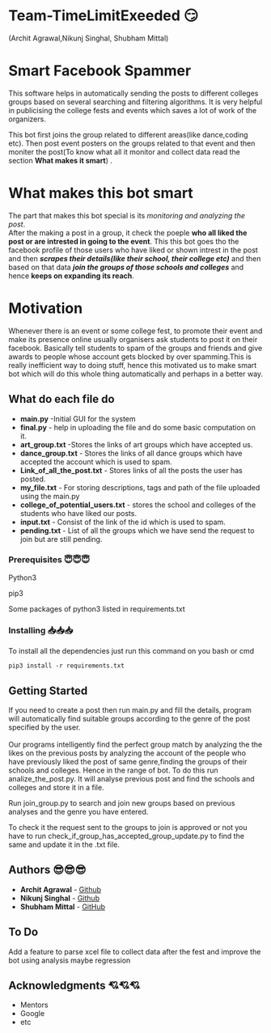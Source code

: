 # Team-TimeLimitExeeded 😏 
(Archit Agrawal,Nikunj Singhal, Shubham Mittal)


# Smart Facebook Spammer 
This software helps in automatically sending the posts to different colleges groups based on several searching and filtering algorithms. It is very helpful in publicising the college fests and events which saves a lot of work of the organizers.


This bot first joins the group related to different areas(like dance,coding etc). Then post event posters on the groups related to that event and then moniter the post(To know what all it monitor and collect data read the section __What makes it smart__) . 




# What makes this bot smart
The part that makes this bot special is its *monitoring and analyzing the post*. <br/>
After the making a post in a group, it check the poeple __who all liked the post or are intrested in going to the event__.
This this bot goes tho the facebook profile of those users who have liked or shown intrest in the post and then ***scrapes their details(like their school, their college etc)*** and then based on that data ***join the groups of those schools and colleges*** and hence __keeps on expanding its reach__. 



# Motivation 
Whenever there is an event or some college fest, to promote their event and make its presence online usually organisers ask students to post it on their facebook. Basically tell students to spam of the groups and friends and give awards to people whose account gets blocked by over spamming.This is really inefficient way to doing stuff, hence this motivated us to make smart bot which will do this whole thing automatically and perhaps in a better way.


## What do each file do
* **main.py**   -Initial GUI for the system
* **final.py**  - help in uploading the file and do some basic computation on it.
* **art_group.txt**       -Stores the links of art groups which have accepted us.
* **dance_group.txt**    - Stores the links of all dance groups which have accepted the account which is used to spam.
* **Link_of_all_the_post.txt** - Stores links of all the posts the user has posted.
* **my_file.txt**  - For storing descriptions, tags and path of the file uploaded using the main.py
* **college_of_potential_users.txt** - stores the school and colleges of the students who have liked our posts.
* **input.txt**     - Consist of the link of the id which is used to spam.
* **pending.txt** - List of all the groups which we have send the request to join but are still pending.

### Prerequisites 😇😇😇

Python3<br />

pip3<br />

Some packages of python3 listed in requirements.txt<br/>



### Installing    📥📥📥


To install all the dependencies just run this command on you bash or cmd

```
pip3 install -r requirements.txt 
```

## Getting Started 
If you need to create a post then run main.py and fill the details, program will automatically find suitable groups according to the genre of the post specified by the user.
<br/>
<br/>
Our programs intelligently find the perfect group match by analyzing the the likes on the previous posts by analyzing the account of the people who have previously liked the post of same genre,finding the groups of their schools and colleges. Hence in the range of bot.
To do this run analize_the_post.py. It will analyse previous post and find the schools and colleges and store it in a file.
<br/>

Run join_group.py to search and join new groups based on previous analyses and the genre you have entered.

To check it the request sent to the groups to join is approved or not you have to run check_if_group_has_accepted_group_update.py to find the same and update it in the .txt file.
## Authors  😎😎😎

* **Archit Agrawal**  - [Github](https://github.com/nahimilega)
* **Nikunj Singhal**  - [Github](https://github.com/00NoisyMime00)
* **Shubham Mittal**  - [GitHub](https://github.com/shubhammittal05032000)

## To Do
Add a feature to parse xcel file to collect data after the fest and improve the bot using analysis maybe regression

## Acknowledgments 💘💘💘

* Mentors
* Google
* etc
